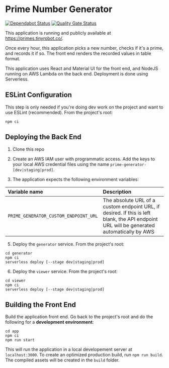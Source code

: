 # Prime Number Generator

[![Dependabot Status](https://api.dependabot.com/badges/status?host=github&repo=akhtarja/serverless-prime-generator)](https://dependabot.com)
[![Quality Gate Status](https://sonarcloud.io/api/project_badges/measure?project=akhtarja_serverless-prime-generator&metric=alert_status)](https://sonarcloud.io/dashboard?id=akhtarja_serverless-prime-generator)

This application is running and publicly available at https://primes.tinyrobot.co/.

Once every hour, this application picks a new number, checks if it's a prime, and records it if so. The front end renders the recorded values in table format.

This application uses React and Material UI for the front end, and NodeJS running on AWS Lambda on the back end. Deployment is done using Serverless.

## ESLint Configuration
This step is only needed if you're doing dev work on the project and want to use ESLint (recommended). From the project's root:
```
npm ci
```

## Deploying the Back End
1. Clone this repo

2. Create an AWS IAM user with programmatic access. Add the keys to your local AWS credential files using the name `prime-generator-[dev|staging|prod]`.

3. The application expects the following environment variables:

| Variable name | Description |
| :--- | :--- |
| `PRIME_GENERATOR_CUSTOM_ENDPOINT_URL` | The absolute URL of a custom endpoint URL, if desired. If this is left blank, the API endpoint URL will be generated automatically by AWS |

5. Deploy the `generator` service. From the project's root:
```
cd generator
npm ci
serverless deploy [--stage dev|staging|prod]
```

6. Deploy the `viewer` service. From the project's root:
```
cd viewer
npm ci
serverless deploy [--stage dev|staging|prod]
```

## Building the Front End
Build the application front end. Go back to the project's root and do the following for a **development environment**:
```
cd app
npm ci
npm run start
```
This will run the application in a local developement server at `localhost:3000`. To create an optimized production build, run `npm run build`. The compiled assets will be created in the `build` folder.
